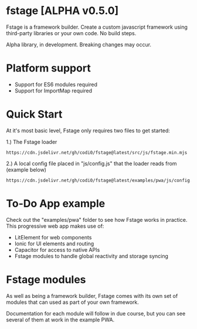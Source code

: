 # fstage [ALPHA v0.5.0]

Fstage is a framework builder. Create a custom javascript framework using third-party libraries or your own code. No build steps.

Alpha library, in development. Breaking changes may occur.

# Platform support

- Support for ES6 modules required
- Support for ImportMap required

# Quick Start

At it's most basic level, Fstage only requires two files to get started:

1.) The Fstage loader

	https://cdn.jsdelivr.net/gh/codi0/fstage@latest/src/js/fstage.min.mjs

2.) A local config file placed in "js/config.js" that the loader reads from (example below)

	https://cdn.jsdelivr.net/gh/codi0/fstage@latest/examples/pwa/js/config.js

# To-Do App example

Check out the "examples/pwa" folder to see how Fstage works in practice. This progressive web app makes use of:	

- LitElement for web components
- Ionic for UI elements and routing
- Capacitor for access to native APIs
- Fstage modules to handle global reactivity and storage syncing

# Fstage modules

As well as being a framework builder, Fstage comes with its own set of modules that can used as part of your own framework.

Documentation for each module will follow in due course, but you can see several of them at work in the example PWA.